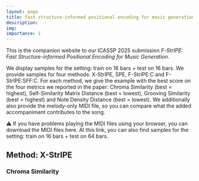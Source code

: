 ```yaml
---
layout: page
title: fast structure-informed positional encoding for music generation
description:
img:
importance: 1
---
```


This is the companion website to our ICASSP 2025 
submission _F-StrIPE: Fast Structure-informed Positional Encoding for Music Generation_.

We display samples for the setting: train on 16 bars + test on 16 bars.
We provide samples for four methods: X-StrIPE, SPE, F-StrIPE:C and F-StrIPE:SFF:C.
For each method, we give the example with the best score on the four metrics we reported in the paper:
Chroma Similarity (best = highest), Self-Similarity Matrix Distance (best = lowest), Grooving Similarity (best = highest) and Note Density Distance (best = lowest).
We additionally also provide the melody-only MIDI file, so you can compare what the added accompaniment contributes to the song.

⚠️ If you have problems playing the MIDI files using your browser, you can download the MIDI files here.
At this link, you can also find samples for the setting: train on 16 bars + test on 64 bars.

## Method: X-StrIPE

### Chroma Similarity

<div class="row">
    <div class="col">
        <midi-player
          src="/assets/projects/faststructurepe/3/40/melody_44.mid"
          sound-font visualizer="#Vis1">
        </midi-player>
    </div>
    <div class="col">
        <midi-player
          src="/assets/projects/faststructurepe/3/40/pred_44.mid"
          sound-font visualizer="#Vis2">
        </midi-player>
    </div>
</div>

<script src="https://cdn.jsdelivr.net/combine/npm/tone@14.7.58,npm/@magenta/music@1.23.1/es6/core.js,npm/focus-visible@5,npm/html-midi-player@1.4.0"></script>

